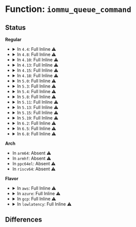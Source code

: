 # Function: <code>iommu_queue_command</code>

## Status
<b>Regular</b>
<ul>
<li>
<details>
<summary>In <code>4.4</code>: Full Inline ⚠️</summary>

**Collision:** Unique Static

**Inline:** Full

**Transformation:** False

**Instances:**

```
In drivers/iommu/amd_iommu.c (ffffffff8152dac9)
Location: drivers/iommu/amd_iommu.c:888
Inline: True
Inline callers:
  - drivers/iommu/amd_iommu.c:iommu_flush_dte
  - drivers/iommu/amd_iommu.c:iommu_flush_irt
  - drivers/iommu/amd_iommu.c:amd_iommu_complete_ppr
  - drivers/iommu/amd_iommu.c:__flush_pasid
  - drivers/iommu/amd_iommu.c:__flush_pasid
  - drivers/iommu/amd_iommu.c:__domain_flush_pages
  - drivers/iommu/amd_iommu.c:__domain_flush_pages
  - drivers/iommu/amd_iommu.c:iommu_flush_all_caches
  - drivers/iommu/amd_iommu.c:iommu_flush_all_caches
```
</details>
</li>
<li>
<details>
<summary>In <code>4.8</code>: Full Inline ⚠️</summary>

**Collision:** Unique Static

**Inline:** Full

**Transformation:** False

**Instances:**

```
In drivers/iommu/amd_iommu.c (ffffffff8158174c)
Location: drivers/iommu/amd_iommu.c:984
Inline: True
Inline callers:
  - drivers/iommu/amd_iommu.c:amd_iommu_complete_ppr
  - drivers/iommu/amd_iommu.c:__flush_pasid
  - drivers/iommu/amd_iommu.c:__flush_pasid
  - drivers/iommu/amd_iommu.c:__domain_flush_pages
  - drivers/iommu/amd_iommu.c:__domain_flush_pages
  - drivers/iommu/amd_iommu.c:iommu_flush_all_caches
  - drivers/iommu/amd_iommu.c:iommu_flush_all_caches
  - drivers/iommu/amd_iommu.c:iommu_flush_irt
  - drivers/iommu/amd_iommu.c:iommu_flush_dte
```
</details>
</li>
<li>
<details>
<summary>In <code>4.10</code>: Full Inline ⚠️</summary>

**Collision:** Unique Static

**Inline:** Full

**Transformation:** False

**Instances:**

```
In drivers/iommu/amd_iommu.c (ffffffff815af66c)
Location: drivers/iommu/amd_iommu.c:1063
Inline: True
Inline callers:
  - drivers/iommu/amd_iommu.c:amd_iommu_complete_ppr
  - drivers/iommu/amd_iommu.c:__flush_pasid
  - drivers/iommu/amd_iommu.c:__flush_pasid
  - drivers/iommu/amd_iommu.c:__domain_flush_pages
  - drivers/iommu/amd_iommu.c:__domain_flush_pages
  - drivers/iommu/amd_iommu.c:iommu_flush_all_caches
  - drivers/iommu/amd_iommu.c:iommu_flush_all_caches
  - drivers/iommu/amd_iommu.c:iommu_flush_irt
  - drivers/iommu/amd_iommu.c:iommu_flush_dte
```
</details>
</li>
<li>
<details>
<summary>In <code>4.13</code>: Full Inline ⚠️</summary>

**Collision:** Unique Static

**Inline:** Full

**Transformation:** False

**Instances:**

```
In drivers/iommu/amd_iommu.c (ffffffff815c6329)
Location: drivers/iommu/amd_iommu.c:1122
Inline: True
Inline callers:
  - drivers/iommu/amd_iommu.c:amd_iommu_update_ga
  - drivers/iommu/amd_iommu.c:free_irte
  - drivers/iommu/amd_iommu.c:modify_irte
  - drivers/iommu/amd_iommu.c:modify_irte_ga
  - drivers/iommu/amd_iommu.c:amd_iommu_complete_ppr
  - drivers/iommu/amd_iommu.c:__flush_pasid
  - drivers/iommu/amd_iommu.c:__flush_pasid
  - drivers/iommu/amd_iommu.c:__domain_flush_pages
  - drivers/iommu/amd_iommu.c:__domain_flush_pages
  - drivers/iommu/amd_iommu.c:iommu_flush_all_caches
  - drivers/iommu/amd_iommu.c:iommu_flush_all_caches
  - drivers/iommu/amd_iommu.c:iommu_flush_all_caches
```
</details>
</li>
<li>
<details>
<summary>In <code>4.15</code>: Full Inline ⚠️</summary>

**Collision:** Unique Static

**Inline:** Full

**Transformation:** False

**Instances:**

```
In drivers/iommu/amd_iommu.c (ffffffff8162cdf9)
Location: drivers/iommu/amd_iommu.c:1063
Inline: True
Inline callers:
  - drivers/iommu/amd_iommu.c:amd_iommu_update_ga
  - drivers/iommu/amd_iommu.c:free_irte
  - drivers/iommu/amd_iommu.c:modify_irte
  - drivers/iommu/amd_iommu.c:modify_irte_ga
  - drivers/iommu/amd_iommu.c:amd_iommu_complete_ppr
  - drivers/iommu/amd_iommu.c:__flush_pasid
  - drivers/iommu/amd_iommu.c:__flush_pasid
  - drivers/iommu/amd_iommu.c:__domain_flush_pages
  - drivers/iommu/amd_iommu.c:__domain_flush_pages
  - drivers/iommu/amd_iommu.c:iommu_flush_all_caches
  - drivers/iommu/amd_iommu.c:iommu_flush_all_caches
  - drivers/iommu/amd_iommu.c:iommu_flush_all_caches
```
</details>
</li>
<li>
<details>
<summary>In <code>4.18</code>: Full Inline ⚠️</summary>

**Collision:** Unique Static

**Inline:** Full

**Transformation:** False

**Instances:**

```
In drivers/iommu/amd_iommu.c (ffffffff81666b76)
Location: drivers/iommu/amd_iommu.c:1069
Inline: True
Inline callers:
  - drivers/iommu/amd_iommu.c:amd_iommu_update_ga
  - drivers/iommu/amd_iommu.c:free_irte
  - drivers/iommu/amd_iommu.c:modify_irte
  - drivers/iommu/amd_iommu.c:modify_irte_ga
  - drivers/iommu/amd_iommu.c:set_remap_table_entry
  - drivers/iommu/amd_iommu.c:amd_iommu_complete_ppr
  - drivers/iommu/amd_iommu.c:__flush_pasid
  - drivers/iommu/amd_iommu.c:__flush_pasid
  - drivers/iommu/amd_iommu.c:__domain_flush_pages
  - drivers/iommu/amd_iommu.c:__domain_flush_pages
  - drivers/iommu/amd_iommu.c:iommu_flush_all_caches
  - drivers/iommu/amd_iommu.c:iommu_flush_all_caches
  - drivers/iommu/amd_iommu.c:iommu_flush_all_caches
  - drivers/iommu/amd_iommu.c:iommu_flush_all_caches
```
</details>
</li>
<li>
<details>
<summary>In <code>5.0</code>: Full Inline ⚠️</summary>

**Collision:** Unique Static

**Inline:** Full

**Transformation:** False

**Instances:**

```
In drivers/iommu/amd_iommu.c (ffffffff816851f6)
Location: drivers/iommu/amd_iommu.c:1084
Inline: True
Inline callers:
  - drivers/iommu/amd_iommu.c:amd_iommu_update_ga
  - drivers/iommu/amd_iommu.c:free_irte
  - drivers/iommu/amd_iommu.c:modify_irte
  - drivers/iommu/amd_iommu.c:modify_irte_ga
  - drivers/iommu/amd_iommu.c:set_remap_table_entry
  - drivers/iommu/amd_iommu.c:amd_iommu_complete_ppr
  - drivers/iommu/amd_iommu.c:__flush_pasid
  - drivers/iommu/amd_iommu.c:__flush_pasid
  - drivers/iommu/amd_iommu.c:__domain_flush_pages
  - drivers/iommu/amd_iommu.c:__domain_flush_pages
  - drivers/iommu/amd_iommu.c:iommu_flush_all_caches
  - drivers/iommu/amd_iommu.c:iommu_flush_all_caches
  - drivers/iommu/amd_iommu.c:iommu_flush_all_caches
  - drivers/iommu/amd_iommu.c:iommu_flush_all_caches
```
</details>
</li>
<li>
<details>
<summary>In <code>5.3</code>: Full Inline ⚠️</summary>

**Collision:** Unique Static

**Inline:** Full

**Transformation:** False

**Instances:**

```
In drivers/iommu/amd_iommu.c (ffffffff816bc71b)
Location: drivers/iommu/amd_iommu.c:1072
Inline: True
Inline callers:
  - drivers/iommu/amd_iommu.c:amd_iommu_update_ga
  - drivers/iommu/amd_iommu.c:free_irte
  - drivers/iommu/amd_iommu.c:modify_irte
  - drivers/iommu/amd_iommu.c:modify_irte_ga
  - drivers/iommu/amd_iommu.c:set_remap_table_entry
  - drivers/iommu/amd_iommu.c:amd_iommu_complete_ppr
  - drivers/iommu/amd_iommu.c:__flush_pasid
  - drivers/iommu/amd_iommu.c:__flush_pasid
  - drivers/iommu/amd_iommu.c:set_dte_entry
  - drivers/iommu/amd_iommu.c:__domain_flush_pages
  - drivers/iommu/amd_iommu.c:__domain_flush_pages
  - drivers/iommu/amd_iommu.c:iommu_flush_all_caches
  - drivers/iommu/amd_iommu.c:iommu_flush_all_caches
  - drivers/iommu/amd_iommu.c:iommu_flush_all_caches
  - drivers/iommu/amd_iommu.c:iommu_flush_all_caches
```
</details>
</li>
<li>
<details>
<summary>In <code>5.4</code>: Full Inline ⚠️</summary>

**Collision:** Unique Static

**Inline:** Full

**Transformation:** False

**Instances:**

```
In drivers/iommu/amd_iommu.c (ffffffff816df67b)
Location: drivers/iommu/amd_iommu.c:1079
Inline: True
Inline callers:
  - drivers/iommu/amd_iommu.c:amd_iommu_update_ga
  - drivers/iommu/amd_iommu.c:free_irte
  - drivers/iommu/amd_iommu.c:modify_irte
  - drivers/iommu/amd_iommu.c:modify_irte_ga
  - drivers/iommu/amd_iommu.c:amd_iommu_complete_ppr
  - drivers/iommu/amd_iommu.c:__flush_pasid
  - drivers/iommu/amd_iommu.c:__flush_pasid
  - drivers/iommu/amd_iommu.c:set_dte_entry
  - drivers/iommu/amd_iommu.c:__domain_flush_pages
  - drivers/iommu/amd_iommu.c:__domain_flush_pages
  - drivers/iommu/amd_iommu.c:device_flush_dte
  - drivers/iommu/amd_iommu.c:device_flush_dte
  - drivers/iommu/amd_iommu.c:device_flush_dte
  - drivers/iommu/amd_iommu.c:device_flush_dte_alias
  - drivers/iommu/amd_iommu.c:iommu_flush_all_caches
  - drivers/iommu/amd_iommu.c:iommu_flush_all_caches
  - drivers/iommu/amd_iommu.c:iommu_flush_all_caches
```
</details>
</li>
<li>
<details>
<summary>In <code>5.8</code>: Full Inline ⚠️</summary>

**Collision:** Unique Static

**Inline:** Full

**Transformation:** False

**Instances:**

```
In drivers/iommu/amd/iommu.c (ffffffff81799711)
Location: drivers/iommu/amd/iommu.c:1023
Inline: True
Inline callers:
  - drivers/iommu/amd/iommu.c:amd_iommu_update_ga
  - drivers/iommu/amd/iommu.c:free_irte
  - drivers/iommu/amd/iommu.c:modify_irte_ga
  - drivers/iommu/amd/iommu.c:set_remap_table_entry_alias
  - drivers/iommu/amd/iommu.c:set_remap_table_entry
  - drivers/iommu/amd/iommu.c:amd_iommu_complete_ppr
  - drivers/iommu/amd/iommu.c:__flush_pasid
  - drivers/iommu/amd/iommu.c:__flush_pasid
  - drivers/iommu/amd/iommu.c:set_dte_entry
  - drivers/iommu/amd/iommu.c:__domain_flush_pages
  - drivers/iommu/amd/iommu.c:device_flush_dte_alias
  - drivers/iommu/amd/iommu.c:iommu_flush_all_caches
  - drivers/iommu/amd/iommu.c:iommu_flush_all_caches
  - drivers/iommu/amd/iommu.c:iommu_flush_all_caches
  - drivers/iommu/amd/iommu.c:iommu_flush_all_caches
```
</details>
</li>
<li>
<details>
<summary>In <code>5.11</code>: Full Inline ⚠️</summary>

**Collision:** Unique Static

**Inline:** Full

**Transformation:** False

**Instances:**

```
In drivers/iommu/amd/iommu.c (ffffffff817a71f1)
Location: drivers/iommu/amd/iommu.c:1114
Inline: True
Inline callers:
  - drivers/iommu/amd/iommu.c:amd_iommu_update_ga
  - drivers/iommu/amd/iommu.c:free_irte
  - drivers/iommu/amd/iommu.c:modify_irte_ga
  - drivers/iommu/amd/iommu.c:set_remap_table_entry_alias
  - drivers/iommu/amd/iommu.c:set_remap_table_entry
  - drivers/iommu/amd/iommu.c:amd_iommu_complete_ppr
  - drivers/iommu/amd/iommu.c:__flush_pasid
  - drivers/iommu/amd/iommu.c:__flush_pasid
  - drivers/iommu/amd/iommu.c:set_dte_entry
  - drivers/iommu/amd/iommu.c:__domain_flush_pages
  - drivers/iommu/amd/iommu.c:device_flush_dte_alias
  - drivers/iommu/amd/iommu.c:iommu_flush_all_caches
  - drivers/iommu/amd/iommu.c:iommu_flush_all_caches
  - drivers/iommu/amd/iommu.c:iommu_flush_all_caches
  - drivers/iommu/amd/iommu.c:iommu_flush_all_caches
```
</details>
</li>
<li>
<details>
<summary>In <code>5.13</code>: Full Inline ⚠️</summary>

**Collision:** Unique Static

**Inline:** Full

**Transformation:** False

**Instances:**

```
In drivers/iommu/amd/iommu.c (ffffffff817882ae)
Location: drivers/iommu/amd/iommu.c:1046
Inline: True
Inline callers:
  - drivers/iommu/amd/iommu.c:amd_iommu_update_ga
  - drivers/iommu/amd/iommu.c:free_irte
  - drivers/iommu/amd/iommu.c:modify_irte_ga
  - drivers/iommu/amd/iommu.c:set_remap_table_entry_alias
  - drivers/iommu/amd/iommu.c:set_remap_table_entry
  - drivers/iommu/amd/iommu.c:amd_iommu_complete_ppr
  - drivers/iommu/amd/iommu.c:__flush_pasid
  - drivers/iommu/amd/iommu.c:__flush_pasid
  - drivers/iommu/amd/iommu.c:set_dte_entry
  - drivers/iommu/amd/iommu.c:__domain_flush_pages
  - drivers/iommu/amd/iommu.c:device_flush_dte_alias
  - drivers/iommu/amd/iommu.c:iommu_flush_all_caches
  - drivers/iommu/amd/iommu.c:iommu_flush_all_caches
  - drivers/iommu/amd/iommu.c:iommu_flush_all_caches
  - drivers/iommu/amd/iommu.c:iommu_flush_all_caches
```
</details>
</li>
<li>
<details>
<summary>In <code>5.15</code>: Full Inline ⚠️</summary>

**Collision:** Unique Static

**Inline:** Full

**Transformation:** False

**Instances:**

```
In drivers/iommu/amd/iommu.c (ffffffff8180fb92)
Location: drivers/iommu/amd/iommu.c:1058
Inline: True
Inline callers:
  - drivers/iommu/amd/iommu.c:amd_iommu_update_ga
  - drivers/iommu/amd/iommu.c:free_irte
  - drivers/iommu/amd/iommu.c:modify_irte_ga
  - drivers/iommu/amd/iommu.c:set_remap_table_entry_alias
  - drivers/iommu/amd/iommu.c:set_remap_table_entry
  - drivers/iommu/amd/iommu.c:amd_iommu_complete_ppr
  - drivers/iommu/amd/iommu.c:__flush_pasid
  - drivers/iommu/amd/iommu.c:__flush_pasid
  - drivers/iommu/amd/iommu.c:set_dte_entry
  - drivers/iommu/amd/iommu.c:device_flush_dte_alias
  - drivers/iommu/amd/iommu.c:iommu_flush_all_caches
  - drivers/iommu/amd/iommu.c:iommu_flush_all_caches
  - drivers/iommu/amd/iommu.c:iommu_flush_all_caches
  - drivers/iommu/amd/iommu.c:iommu_flush_all_caches
```
</details>
</li>
<li>
<details>
<summary>In <code>5.19</code>: Full Inline ⚠️</summary>

**Collision:** Unique Static

**Inline:** Full

**Transformation:** False

**Instances:**

```
In drivers/iommu/amd/iommu.c (ffffffff81951159)
Location: drivers/iommu/amd/iommu.c:1080
Inline: True
Inline callers:
  - drivers/iommu/amd/iommu.c:amd_iommu_update_ga
  - drivers/iommu/amd/iommu.c:free_irte
  - drivers/iommu/amd/iommu.c:modify_irte_ga
  - drivers/iommu/amd/iommu.c:set_remap_table_entry_alias
  - drivers/iommu/amd/iommu.c:set_remap_table_entry
  - drivers/iommu/amd/iommu.c:amd_iommu_complete_ppr
  - drivers/iommu/amd/iommu.c:__flush_pasid
  - drivers/iommu/amd/iommu.c:__flush_pasid
  - drivers/iommu/amd/iommu.c:set_dte_entry
  - drivers/iommu/amd/iommu.c:device_flush_dte_alias
  - drivers/iommu/amd/iommu.c:iommu_flush_all_caches
  - drivers/iommu/amd/iommu.c:iommu_flush_all_caches
  - drivers/iommu/amd/iommu.c:iommu_flush_all_caches
  - drivers/iommu/amd/iommu.c:iommu_flush_all_caches
```
</details>
</li>
<li>
<details>
<summary>In <code>6.2</code>: Full Inline ⚠️</summary>

**Collision:** Unique Static

**Inline:** Full

**Transformation:** False

**Instances:**

```
In drivers/iommu/amd/iommu.c (ffffffff81ab62c5)
Location: drivers/iommu/amd/iommu.c:1149
Inline: True
Inline callers:
  - drivers/iommu/amd/iommu.c:amd_iommu_update_ga
  - drivers/iommu/amd/iommu.c:free_irte
  - drivers/iommu/amd/iommu.c:modify_irte_ga
  - drivers/iommu/amd/iommu.c:set_remap_table_entry_alias
  - drivers/iommu/amd/iommu.c:set_remap_table_entry
  - drivers/iommu/amd/iommu.c:amd_iommu_complete_ppr
  - drivers/iommu/amd/iommu.c:__flush_pasid
  - drivers/iommu/amd/iommu.c:__flush_pasid
  - drivers/iommu/amd/iommu.c:set_dte_entry
  - drivers/iommu/amd/iommu.c:device_flush_dte_alias
  - drivers/iommu/amd/iommu.c:device_flush_iotlb
  - drivers/iommu/amd/iommu.c:iommu_flush_all_caches
  - drivers/iommu/amd/iommu.c:iommu_flush_all_caches
  - drivers/iommu/amd/iommu.c:iommu_flush_all_caches
  - drivers/iommu/amd/iommu.c:iommu_flush_all_caches
```
</details>
</li>
<li>
<details>
<summary>In <code>6.5</code>: Full Inline ⚠️</summary>

**Collision:** Unique Static

**Inline:** Full

**Transformation:** False

**Instances:**

```
In drivers/iommu/amd/iommu.c (ffffffff81b00ea2)
Location: drivers/iommu/amd/iommu.c:1166
Inline: True
Inline callers:
  - drivers/iommu/amd/iommu.c:amd_iommu_complete_ppr
  - drivers/iommu/amd/iommu.c:__flush_pasid
  - drivers/iommu/amd/iommu.c:__flush_pasid
  - drivers/iommu/amd/iommu.c:set_dte_entry
  - drivers/iommu/amd/iommu.c:device_flush_iotlb
  - drivers/iommu/amd/iommu.c:iommu_flush_all_caches
  - drivers/iommu/amd/iommu.c:iommu_flush_all_caches
  - drivers/iommu/amd/iommu.c:iommu_flush_all_caches
  - drivers/iommu/amd/iommu.c:iommu_flush_dte
```
</details>
</li>
<li>
<details>
<summary>In <code>6.8</code>: Full Inline ⚠️</summary>

**Collision:** Unique Static

**Inline:** Full

**Transformation:** False

**Instances:**

```
In drivers/iommu/amd/iommu.c (ffffffff81b57d26)
Location: drivers/iommu/amd/iommu.c:1255
Inline: True
Inline callers:
  - drivers/iommu/amd/iommu.c:amd_iommu_complete_ppr
  - drivers/iommu/amd/iommu.c:__flush_pasid
  - drivers/iommu/amd/iommu.c:__flush_pasid
  - drivers/iommu/amd/iommu.c:set_dte_entry
  - drivers/iommu/amd/iommu.c:__domain_flush_pages
  - drivers/iommu/amd/iommu.c:__domain_flush_pages
  - drivers/iommu/amd/iommu.c:amd_iommu_flush_all_caches
  - drivers/iommu/amd/iommu.c:amd_iommu_flush_all_caches
  - drivers/iommu/amd/iommu.c:amd_iommu_flush_all_caches
  - drivers/iommu/amd/iommu.c:iommu_flush_dte
```
</details>
</li>
</ul>
<b>Arch</b>
<ul>
<li>
In <code>arm64</code>: Absent ⚠️
</li>
<li>
In <code>armhf</code>: Absent ⚠️
</li>
<li>
In <code>ppc64el</code>: Absent ⚠️
</li>
<li>
In <code>riscv64</code>: Absent ⚠️
</li>
</ul>
<b>Flavor</b>
<ul>
<li>
<details>
<summary>In <code>aws</code>: Full Inline ⚠️</summary>

**Collision:** Unique Static

**Inline:** Full

**Transformation:** False

**Instances:**

```
In drivers/iommu/amd_iommu.c (ffffffff816a50cb)
Location: drivers/iommu/amd_iommu.c:1079
Inline: True
Inline callers:
  - drivers/iommu/amd_iommu.c:amd_iommu_update_ga
  - drivers/iommu/amd_iommu.c:free_irte
  - drivers/iommu/amd_iommu.c:modify_irte
  - drivers/iommu/amd_iommu.c:modify_irte_ga
  - drivers/iommu/amd_iommu.c:amd_iommu_complete_ppr
  - drivers/iommu/amd_iommu.c:__flush_pasid
  - drivers/iommu/amd_iommu.c:__flush_pasid
  - drivers/iommu/amd_iommu.c:set_dte_entry
  - drivers/iommu/amd_iommu.c:__domain_flush_pages
  - drivers/iommu/amd_iommu.c:__domain_flush_pages
  - drivers/iommu/amd_iommu.c:device_flush_dte
  - drivers/iommu/amd_iommu.c:device_flush_dte
  - drivers/iommu/amd_iommu.c:device_flush_dte
  - drivers/iommu/amd_iommu.c:device_flush_dte_alias
  - drivers/iommu/amd_iommu.c:iommu_flush_all_caches
  - drivers/iommu/amd_iommu.c:iommu_flush_all_caches
  - drivers/iommu/amd_iommu.c:iommu_flush_all_caches
```
</details>
</li>
<li>
<details>
<summary>In <code>azure</code>: Full Inline ⚠️</summary>

**Collision:** Unique Static

**Inline:** Full

**Transformation:** False

**Instances:**

```
In drivers/iommu/amd_iommu.c (ffffffff81682abb)
Location: drivers/iommu/amd_iommu.c:1079
Inline: True
Inline callers:
  - drivers/iommu/amd_iommu.c:amd_iommu_update_ga
  - drivers/iommu/amd_iommu.c:free_irte
  - drivers/iommu/amd_iommu.c:modify_irte
  - drivers/iommu/amd_iommu.c:modify_irte_ga
  - drivers/iommu/amd_iommu.c:amd_iommu_complete_ppr
  - drivers/iommu/amd_iommu.c:__flush_pasid
  - drivers/iommu/amd_iommu.c:__flush_pasid
  - drivers/iommu/amd_iommu.c:set_dte_entry
  - drivers/iommu/amd_iommu.c:__domain_flush_pages
  - drivers/iommu/amd_iommu.c:__domain_flush_pages
  - drivers/iommu/amd_iommu.c:device_flush_dte
  - drivers/iommu/amd_iommu.c:device_flush_dte
  - drivers/iommu/amd_iommu.c:device_flush_dte
  - drivers/iommu/amd_iommu.c:device_flush_dte_alias
  - drivers/iommu/amd_iommu.c:iommu_flush_all_caches
  - drivers/iommu/amd_iommu.c:iommu_flush_all_caches
  - drivers/iommu/amd_iommu.c:iommu_flush_all_caches
```
</details>
</li>
<li>
<details>
<summary>In <code>gcp</code>: Full Inline ⚠️</summary>

**Collision:** Unique Static

**Inline:** Full

**Transformation:** False

**Instances:**

```
In drivers/iommu/amd_iommu.c (ffffffff816d333b)
Location: drivers/iommu/amd_iommu.c:1079
Inline: True
Inline callers:
  - drivers/iommu/amd_iommu.c:amd_iommu_update_ga
  - drivers/iommu/amd_iommu.c:free_irte
  - drivers/iommu/amd_iommu.c:modify_irte
  - drivers/iommu/amd_iommu.c:modify_irte_ga
  - drivers/iommu/amd_iommu.c:amd_iommu_complete_ppr
  - drivers/iommu/amd_iommu.c:__flush_pasid
  - drivers/iommu/amd_iommu.c:__flush_pasid
  - drivers/iommu/amd_iommu.c:set_dte_entry
  - drivers/iommu/amd_iommu.c:__domain_flush_pages
  - drivers/iommu/amd_iommu.c:__domain_flush_pages
  - drivers/iommu/amd_iommu.c:device_flush_dte
  - drivers/iommu/amd_iommu.c:device_flush_dte
  - drivers/iommu/amd_iommu.c:device_flush_dte
  - drivers/iommu/amd_iommu.c:device_flush_dte_alias
  - drivers/iommu/amd_iommu.c:iommu_flush_all_caches
  - drivers/iommu/amd_iommu.c:iommu_flush_all_caches
  - drivers/iommu/amd_iommu.c:iommu_flush_all_caches
```
</details>
</li>
<li>
<details>
<summary>In <code>lowlatency</code>: Full Inline ⚠️</summary>

**Collision:** Unique Static

**Inline:** Full

**Transformation:** False

**Instances:**

```
In drivers/iommu/amd_iommu.c (ffffffff816eda3b)
Location: drivers/iommu/amd_iommu.c:1079
Inline: True
Inline callers:
  - drivers/iommu/amd_iommu.c:amd_iommu_update_ga
  - drivers/iommu/amd_iommu.c:free_irte
  - drivers/iommu/amd_iommu.c:modify_irte
  - drivers/iommu/amd_iommu.c:modify_irte_ga
  - drivers/iommu/amd_iommu.c:amd_iommu_complete_ppr
  - drivers/iommu/amd_iommu.c:__flush_pasid
  - drivers/iommu/amd_iommu.c:__flush_pasid
  - drivers/iommu/amd_iommu.c:set_dte_entry
  - drivers/iommu/amd_iommu.c:__domain_flush_pages
  - drivers/iommu/amd_iommu.c:__domain_flush_pages
  - drivers/iommu/amd_iommu.c:device_flush_dte
  - drivers/iommu/amd_iommu.c:device_flush_dte
  - drivers/iommu/amd_iommu.c:device_flush_dte
  - drivers/iommu/amd_iommu.c:device_flush_dte_alias
  - drivers/iommu/amd_iommu.c:iommu_flush_all_caches
  - drivers/iommu/amd_iommu.c:iommu_flush_all_caches
  - drivers/iommu/amd_iommu.c:iommu_flush_all_caches
```
</details>
</li>
</ul>

## Differences
